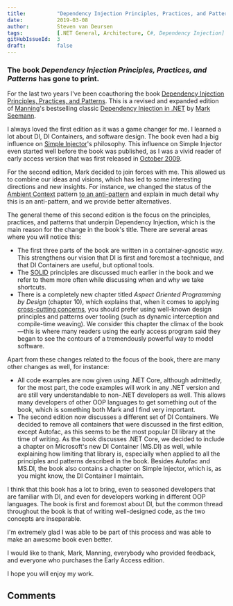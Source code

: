 ```yaml
---
title:			"Dependency Injection Principles, Practices, and Patterns"
date:			2019-03-08
author: 		Steven van Deursen
tags:   		[.NET General, Architecture, C#, Dependency Injection]
gitHubIssueId:	3
draft:			false
---
```


### The book *Dependency Injection Principles, Practices, and Patterns* has gone to print.

<img style="float:right;margin-left:2.5%;border:1px;max-width:50%;" src="/steven/images/book cover small.png" title="Cover of Dependency Injection Principles, Practices, and Patterns" alt="" />

For the last two years I've been coauthoring the book [Dependency Injection Principles, Practices, and Patterns](https://manning.com/seemann2). This is a revised and expanded edition of [Manning](https://manning.com)'s bestselling classic [Dependency Injection in .NET](https://manning.com/seemann) by [Mark Seemann](https://blog.ploeh.dk).

I always loved the first edition as it was a game changer for me. I learned a lot about DI, DI Containers, and software design. The book even had a big influence on [Simple Injector](https://simpleinjector.org)'s philosophy. This influence on Simple Injector even started well before the book was published, as I was a vivid reader of early access version that was first released in [October 2009](http://blog.ploeh.dk/2009/10/05/Writingabook/).

For the second edition, Mark decided to join forces with me. This allowed us to combine our ideas and visions, which has led to some interesting directions and new insights. For instance, we changed the status of the [Ambient Context](https://blogs.msdn.microsoft.com/ploeh/2007/07/23/ambient-context/) pattern [to an anti-pattern](https://blog.ploeh.dk/2019/01/21/some-thoughts-on-anti-patterns/) and explain in much detail why this is an anti-pattern, and we provide better alternatives.

The general theme of this second edition is the focus on the principles, practices, and patterns that underpin Dependency Injection, which is the main reason for the change in the book's title. There are several areas where you will notice this:

* The first three parts of the book are written in a container-agnostic way. This strengthens our vision that DI is first and foremost a technique, and that DI Containers are useful, but optional tools.
* The [SOLID](https://en.wikipedia.org/wiki/SOLID) principles are discussed much earlier in the book and we refer to them more often while discussing when and why we take shortcuts.
* There is a completely new chapter titled *Aspect Oriented Programming by Design* (chapter 10), which explains that, when it comes to applying [cross-cutting concerns](https://en.wikipedia.org/wiki/Cross-cutting_concern), you should prefer using well-known design principles and patterns over tooling (such as dynamic interception and compile-time weaving). We consider this chapter the climax of the book—this is where many readers using the early access program said they began to see the contours of a tremendously powerful way to model software.

<img style="float:right;margin-left:2.5%;border:1px;max-width:50%;" src="/steven/images/pile-of-books.png" title="Pile of Dependency Injection Principles, Practices, and Patterns books" alt="" />

Apart from these changes related to the focus of the book, there are many other changes as well, for instance:

* All code examples are now given using .NET Core, although admittedly, for the most part, the code examples will work in any .NET version and are still very understandable to non-.NET developers as well. This allows many developers of other OOP languages to get something out of the book, which is something both Mark and I find very important.
* The second edition now discusses a different set of DI Containers. We decided to remove all containers that were discussed in the first edition, except Autofac, as this seems to be the most popular DI library at the time of writing. As the book discusses .NET Core, we decided to include a chapter on Microsoft's new DI Container (MS.DI) as well, while explaining how limiting that library is, especially when applied to all the principles and patterns described in the book. Besides Autofac and MS.DI, the book also contains a chapter on Simple Injector, which is, as you might know, the DI Container I maintain.

I think that this book has a lot to bring, even to seasoned developers that are familiar with DI, and even for developers working in different OOP languages. The book is first and foremost about DI, but the common thread throughout the book is that of writing well-designed code, as the two concepts are inseparable.

I'm extremely glad I was able to be part of this process and was able to make an awesome book even better.

I would like to thank, Mark, Manning, everybody who provided feedback, and everyone who purchases the Early Access edition.

I hope you will enjoy my work.

## Comments
